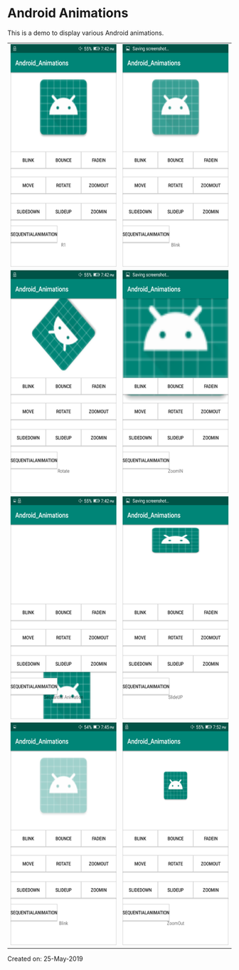 # Android Animations

This is a demo to display various Android animations.

<table border="0">
	<tr>
		<td><img src="https://github.com/Kashyap-Nirmal/Android_App/blob/main/Apps/Android_Animations/22.Snap_Android_Animations/Screenshot_2019-05-25-19-42-15.png" height="500" width="400"></td>
		<td><img src="https://github.com/Kashyap-Nirmal/Android_App/blob/main/Apps/Android_Animations/22.Snap_Android_Animations/Screenshot_2019-05-25-19-42-17.png" height="500" width="400"></td>
	</tr>
	<tr>
		<td><img src="https://github.com/Kashyap-Nirmal/Android_App/blob/main/Apps/Android_Animations/22.Snap_Android_Animations/Screenshot_2019-05-25-19-42-25.png" height="500" width="400"></td>
		<td><img src="https://github.com/Kashyap-Nirmal/Android_App/blob/main/Apps/Android_Animations/22.Snap_Android_Animations/Screenshot_2019-05-25-19-42-28.png" height="500" width="400"></td>
	</tr>
	<tr>
		<td><img src="https://github.com/Kashyap-Nirmal/Android_App/blob/main/Apps/Android_Animations/22.Snap_Android_Animations/Screenshot_2019-05-25-19-42-36.png" height="500" width="400"></td>
		<td><img src="https://github.com/Kashyap-Nirmal/Android_App/blob/main/Apps/Android_Animations/22.Snap_Android_Animations/Screenshot_2019-05-25-19-42-44.png" height="500" width="400"></td>
	</tr>
	<tr>
		<td><img src="https://github.com/Kashyap-Nirmal/Android_App/blob/main/Apps/Android_Animations/22.Snap_Android_Animations/Screenshot_2019-05-25-19-45-18.png" height="500" width="400"></td>
		<td><img src="https://github.com/Kashyap-Nirmal/Android_App/blob/main/Apps/Android_Animations/22.Snap_Android_Animations/Screenshot_2019-05-25-19-52-19.png" height="500" width="400"></td>
	</tr>
</table>

Created on: 25-May-2019